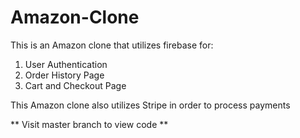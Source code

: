 # Amazon-Clone

This is an Amazon clone that utilizes firebase for:
1. User Authentication
2. Order History Page
3. Cart and Checkout Page

This Amazon clone also utilizes Stripe in order to process payments
 
 ** Visit master branch to view code **
